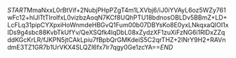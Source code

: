 $START$MmaNxxL0rBtVif+2NubjPHpPZgT4m1LXVbj6/iJ0iYVAyL6oz5WZy761wFc12+hIJlTtTIrolfxL0vizbzAoqN7KCf8UQhPTU18bdnosOBLDv5BBmZ+LD+LcFLq31pipCYXpxiHoWnmdeHBGvQ1Fum00b07DBYsKo8E0yxLNkqxaQlOI1xIDs9g4sbc88KvbTkUfYv/QeXSQfk4lqDbL08xZydzXF1zuXiFzNG6i1RlDxZZqddKGcKrLR/fJKPN5jtCAkLpiu7fBpbQrGMKdeiS5C2qrTHZ+2INrY9H2+RAVndmE3TZ1GR7b1UrVKX4SLQZl6fx7lr7qgy0Ge1zcYA==$END$